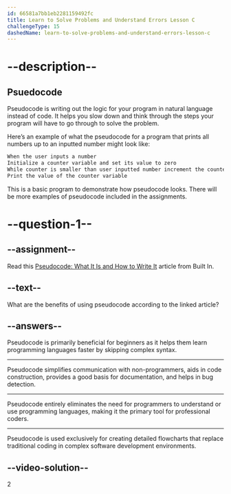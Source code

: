 ```yaml
---
id: 66581a7bb1eb2281159492fc
title: Learn to Solve Problems and Understand Errors Lesson C
challengeType: 15
dashedName: learn-to-solve-problems-and-understand-errors-lesson-c
---
```


# --description--

## Psuedocode

Pseudocode is writing out the logic for your program in natural language instead of code. It helps you slow down and think through the steps your program will have to go through to solve the problem.

Here’s an example of what the pseudocode for a program that prints all numbers up to an inputted number might look like:

```bash
When the user inputs a number
Initialize a counter variable and set its value to zero
While counter is smaller than user inputted number increment the counter by one
Print the value of the counter variable
```

This is a basic program to demonstrate how pseudocode looks. There will be more examples of pseudocode included in the assignments.


# --question-1-- 

## --assignment--
Read this <a href="https://builtin.com/data-science/pseudocode" target="_blank"> Pseudocode: What It Is and How to Write It</a> article from Built In.

## --text--

What are the benefits of using pseudocode according to the linked article?

## --answers--

Pseudocode is primarily beneficial for beginners as it helps them learn programming languages faster by skipping complex syntax.

---

Pseudocode simplifies communication with non-programmers, aids in code construction, provides a good basis for documentation, and helps in bug detection.

---

Pseudocode entirely eliminates the need for programmers to understand or use programming languages, making it the primary tool for professional coders.

---

Pseudocode is used exclusively for creating detailed flowcharts that replace traditional coding in complex software development environments.

## --video-solution--

2
